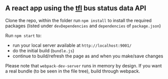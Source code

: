 ## A react app using the [tfl](https://tfl.gov.uk/) bus status data API

Clone the repo, within the folder run `npm install` to install the required packages (listed under `devDependencies` and `dependencies` of `package.json`)

Run `npm start` to:
* run your local server available at `http://localhost:9001/`
* do the initial build (`bundle.js`)
* continue to build/refresh the page as and when you make/save changes

Please note that `webpack-dev-server` runs in memory by design. If you want a real bundle (to be seen in the file tree),  build through webpack.
